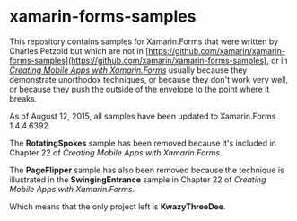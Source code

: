 xamarin-forms-samples
=====================

This repository contains samples for Xamarin.Forms that were written by Charles Petzold 
but which are not in
[https://github.com/xamarin/xamarin-forms-samples](https://github.com/xamarin/xamarin-forms-samples),
or in 
[*Creating Mobile Apps with Xamarin.Forms*](http://developer.xamarin.com/guides/cross-platform/xamarin-forms/creating-mobile-apps-xamarin-forms)
usually because they demonstrate unorthodox techniques, 
or because they don't work very well,
or because they push the outside of the envelope to the point where it breaks.

As of August 12, 2015, all samples have been updated to Xamarin.Forms 1.4.4.6392.

The **RotatingSpokes** sample has been removed because it's included in Chapter 22 of *Creating Mobile Apps with Xamarin.Forms*.

The **PageFlipper** sample has also been removed because the technique is illustrated in the **SwingingEntrance** sample in Chapter 22 of *Creating Mobile Apps with Xamarin.Forms*.

Which means that the only project left is **KwazyThreeDee**.


 


